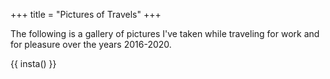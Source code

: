 +++
title = "Pictures of Travels"
+++

The following is a gallery of pictures I've taken while traveling for work and
for pleasure over the years 2016-2020.

{{ insta() }}
